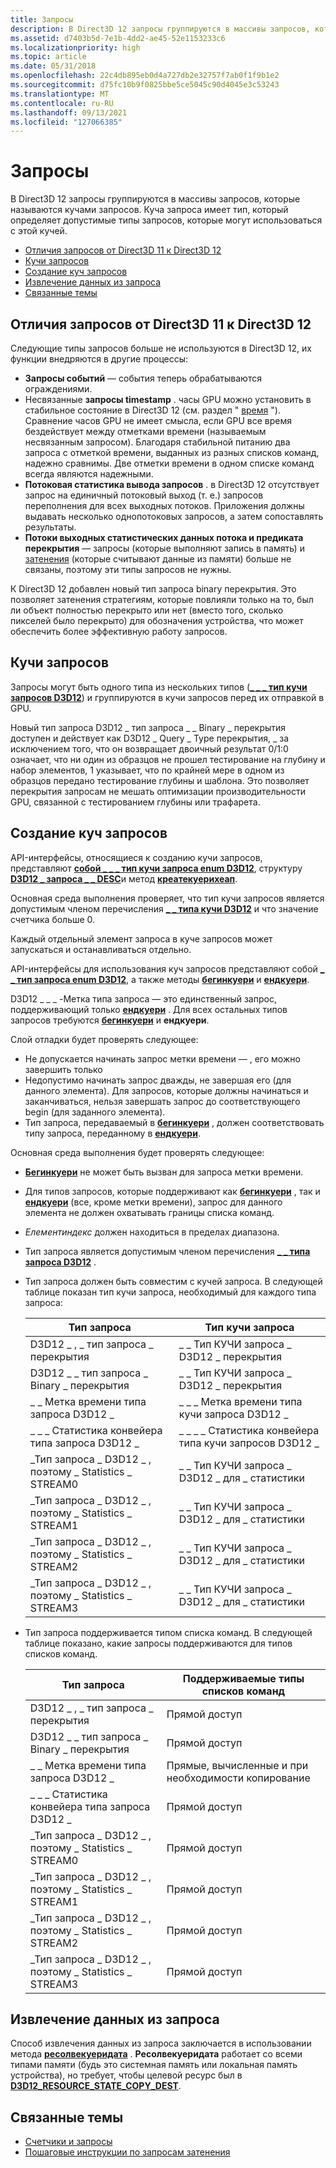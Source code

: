 ```yaml
---
title: Запросы
description: В Direct3D 12 запросы группируются в массивы запросов, которые называются кучами запросов. Куча запроса имеет тип, который определяет допустимые типы запросов, которые могут использоваться с этой кучей.
ms.assetid: d7403b5d-7e1b-4dd2-ae45-52e1153233c6
ms.localizationpriority: high
ms.topic: article
ms.date: 05/31/2018
ms.openlocfilehash: 22c4db895eb0d4a727db2e32757f7ab0f1f9b1e2
ms.sourcegitcommit: d75fc10b9f0825bbe5ce5045c90d4045e3c53243
ms.translationtype: MT
ms.contentlocale: ru-RU
ms.lasthandoff: 09/13/2021
ms.locfileid: "127066385"
---
```

# <a name="queries"></a>Запросы

В Direct3D 12 запросы группируются в массивы запросов, которые называются кучами запросов. Куча запроса имеет тип, который определяет допустимые типы запросов, которые могут использоваться с этой кучей.

-   [Отличия запросов от Direct3D 11 к Direct3D 12](#differences-in-queries-from-direct3d-11-to-direct3d-12)
-   [Кучи запросов](#query-heaps)
-   [Создание куч запросов](#creating-query-heaps)
-   [Извлечение данных из запроса](#extracting-data-from-a-query)
-   [Связанные темы](#related-topics)

## <a name="differences-in-queries-from-direct3d-11-to-direct3d-12"></a>Отличия запросов от Direct3D 11 к Direct3D 12

Следующие типы запросов больше не используются в Direct3D 12, их функции внедряются в другие процессы:

-   **Запросы событий** — события теперь обрабатываются ограждениями.
-   Несвязанные **запросы timestamp** . часы GPU можно установить в стабильное состояние в Direct3D 12 (см. раздел " [время](timing.md) "). Сравнение часов GPU не имеет смысла, если GPU все время бездействует между отметками времени (называемым несвязанным запросом). Благодаря стабильной питанию два запроса с отметкой времени, выданных из разных списков команд, надежно сравнимы. Две отметки времени в одном списке команд всегда являются надежными.
-   **Потоковая статистика вывода запросов** . в Direct3D 12 отсутствует запрос на единичный потоковый выход (т. е.) запросов переполнения для всех выходных потоков. Приложения должны выдавать несколько однопотоковых запросов, а затем сопоставлять результаты.
-   **Потоки выходных статистических данных потока и предиката перекрытия** — запросы (которые выполняют запись в память) и [затенения](predication.md) (которые считывают данные из памяти) больше не связаны, поэтому эти типы запросов не нужны.

К Direct3D 12 добавлен новый тип запроса binary перекрытия. Это позволяет затенения стратегиям, которые повлияли только на то, был ли объект полностью перекрыто или нет (вместо того, сколько пикселей было перекрыто) для обозначения устройства, что может обеспечить более эффективную работу запросов.

## <a name="query-heaps"></a>Кучи запросов

Запросы могут быть одного типа из нескольких типов ([**\_ \_ \_ тип кучи запросов D3D12**](/windows/desktop/api/d3d12/ne-d3d12-d3d12_query_heap_type)) и группируются в кучи запросов перед их отправкой в GPU.

Новый тип запроса D3D12 \_ тип запроса \_ \_ Binary \_ перекрытия доступен и действует как D3D12 \_ Query \_ Type перекрытия, \_ за исключением того, что он возвращает двоичный результат 0/1:0 означает, что ни один из образцов не прошел тестирование на глубину и набор элементов, 1 указывает, что по крайней мере в одном из образцов передано тестирование глубины и шаблона. Это позволяет перекрытия запросам не мешать оптимизации производительности GPU, связанной с тестированием глубины или трафарета.

## <a name="creating-query-heaps"></a>Создание куч запросов

API-интерфейсы, относящиеся к созданию кучи запросов, представляют [**собой \_ \_ \_ тип кучи запроса enum D3D12**](/windows/desktop/api/d3d12/ne-d3d12-d3d12_query_heap_type), структуру [**D3D12 \_ запроса \_ \_ DESC**](/windows/desktop/api/d3d12/ns-d3d12-d3d12_query_heap_desc)и метод [**креатекуерихеап**](/windows/desktop/api/d3d12/nf-d3d12-id3d12device-createqueryheap).

Основная среда выполнения проверяет, что тип кучи запросов является допустимым членом перечисления [**\_ \_ типа кучи D3D12**](/windows/desktop/api/d3d12/ne-d3d12-d3d12_heap_type) и что значение счетчика больше 0.

Каждый отдельный элемент запроса в куче запросов может запускаться и останавливаться отдельно.

API-интерфейсы для использования куч запросов представляют собой [**\_ \_ тип запроса enum D3D12**](/windows/desktop/api/d3d12/ne-d3d12-d3d12_query_type), а также методы [**бегинкуери**](/windows/desktop/api/d3d12/nf-d3d12-id3d12graphicscommandlist-beginquery) и [**ендкуери**](/windows/desktop/api/d3d12/nf-d3d12-id3d12graphicscommandlist-endquery).

D3D12 \_ \_ \_ -Метка типа запроса — это единственный запрос, поддерживающий только [**ендкуери**](/windows/desktop/api/d3d12/nf-d3d12-id3d12graphicscommandlist-endquery) . Для всех остальных типов запросов требуются [**бегинкуери**](/windows/desktop/api/d3d12/nf-d3d12-id3d12graphicscommandlist-beginquery) и **ендкуери**.

Слой отладки будет проверять следующее:

-   Не допускается начинать запрос метки времени &mdash; , его можно завершить только
-   Недопустимо начинать запрос дважды, не завершая его (для данного элемента). Для запросов, которые должны начинаться и заканчиваться, нельзя завершать запрос до соответствующего begin (для заданного элемента).
-   Тип запроса, передаваемый в [**бегинкуери**](/windows/desktop/api/d3d12/nf-d3d12-id3d12graphicscommandlist-beginquery) , должен соответствовать типу запроса, переданному в [**ендкуери**](/windows/desktop/api/d3d12/nf-d3d12-id3d12graphicscommandlist-endquery).

Основная среда выполнения будет проверять следующее:

-   [**Бегинкуери**](/windows/desktop/api/d3d12/nf-d3d12-id3d12graphicscommandlist-beginquery) не может быть вызван для запроса метки времени.
-   Для типов запросов, которые поддерживают как [**бегинкуери**](/windows/desktop/api/d3d12/nf-d3d12-id3d12graphicscommandlist-beginquery) , так и [**ендкуери**](/windows/desktop/api/d3d12/nf-d3d12-id3d12graphicscommandlist-endquery) (все, кроме метки времени), запрос для данного элемента не должен охватывать границы списка команд.
-   *Елементиндекс* должен находиться в пределах диапазона.
-   Тип запроса является допустимым членом перечисления [**\_ \_ типа запроса D3D12**](/windows/desktop/api/d3d12/ne-d3d12-d3d12_query_type) .
-   Тип запроса должен быть совместим с кучей запроса. В следующей таблице показан тип кучи запроса, необходимый для каждого типа запроса:

    

    | Тип запроса                                  | Тип кучи запроса                                |
    |---------------------------------------------|------------------------------------------------|
    | D3D12 \_ , \_ тип запроса \_ перекрытия               | \_ \_ Тип КУЧИ запроса \_ D3D12 \_ перекрытия            |
    | D3D12 \_ \_ тип запроса \_ Binary \_ перекрытия       | \_ \_ Тип КУЧИ запроса \_ D3D12 \_ перекрытия            |
    | \_ \_ Метка времени типа запроса D3D12 \_               | \_ \_ \_ Метка времени типа кучи запроса D3D12 \_            |
    | \_ \_ \_ Статистика конвейера типа запроса D3D12 \_    | \_ \_ \_ \_ Статистика конвейера типа кучи запросов D3D12 \_ |
    | \_Тип запроса \_ D3D12 \_ , поэтому \_ Statistics \_ STREAM0 | \_ \_ Тип КУЧИ запроса \_ D3D12 \_ для \_ статистики       |
    | \_Тип запроса \_ D3D12 \_ , поэтому \_ Statistics \_ STREAM1 | \_ \_ Тип КУЧИ запроса \_ D3D12 \_ для \_ статистики       |
    | \_Тип запроса \_ D3D12 \_ , поэтому \_ Statistics \_ STREAM2 | \_ \_ Тип КУЧИ запроса \_ D3D12 \_ для \_ статистики       |
    | \_Тип запроса \_ D3D12 \_ , поэтому \_ Statistics \_ STREAM3 | \_ \_ Тип КУЧИ запроса \_ D3D12 \_ для \_ статистики       |

    

     

-   Тип запроса поддерживается типом списка команд. В следующей таблице показано, какие запросы поддерживаются для типов списков команд.

    

    | Тип запроса                                  | Поддерживаемые типы списков команд         |
    |---------------------------------------------|--------------------------------------|
    | D3D12 \_ , \_ тип запроса \_ перекрытия               | Прямой доступ                               |
    | D3D12 \_ \_ тип запроса \_ Binary \_ перекрытия       | Прямой доступ                               |
    | \_ \_ Метка времени типа запроса D3D12 \_               | Прямые, вычисленные и при необходимости копирование |
    | \_ \_ \_ Статистика конвейера типа запроса D3D12 \_    | Прямой доступ                               |
    | \_Тип запроса \_ D3D12 \_ , поэтому \_ Statistics \_ STREAM0 | Прямой доступ                               |
    | \_Тип запроса \_ D3D12 \_ , поэтому \_ Statistics \_ STREAM1 | Прямой доступ                               |
    | \_Тип запроса \_ D3D12 \_ , поэтому \_ Statistics \_ STREAM2 | Прямой доступ                               |
    | \_Тип запроса \_ D3D12 \_ , поэтому \_ Statistics \_ STREAM3 | Прямой доступ                               |

    

     

## <a name="extracting-data-from-a-query"></a>Извлечение данных из запроса

Способ извлечения данных из запроса заключается в использовании метода [**ресолвекуеридата**](/windows/win32p/api/d3d12/nf-d3d12-id3d12graphicscommandlist-resolvequerydata) . **Ресолвекуеридата** работает со всеми типами памяти (будь это системная память или локальная память устройства), но требует, чтобы целевой ресурс был в [**D3D12_RESOURCE_STATE_COPY_DEST**](/windows/win32/api/d3d12/ne-d3d12-d3d12_resource_states). 

## <a name="related-topics"></a>Связанные темы

* [Счетчики и запросы](counters-and-queries.md)
* [Пошаговые инструкции по запросам затенения](predication-queries.md)
